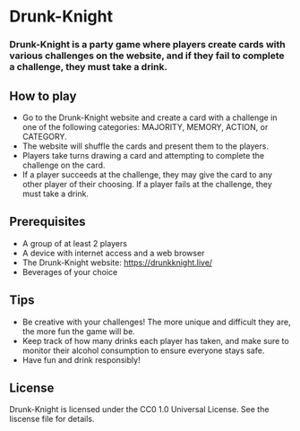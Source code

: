 # Drunk-Knight

### Drunk-Knight is a party game where players create cards with various challenges on the website, and if they fail to complete a challenge, they must take a drink.
## How to play

* Go to the Drunk-Knight website and create a card with a challenge in one of the following categories: MAJORITY, MEMORY, ACTION, or CATEGORY.
* The website will shuffle the cards and present them to the players.
* Players take turns drawing a card and attempting to complete the challenge on the card.
* If a player succeeds at the challenge, they may give the card to any other player of their choosing. If a player fails at the challenge, they must take a drink.

## Prerequisites

* A group of at least 2 players
* A device with internet access and a web browser
* The Drunk-Knight website: https://drunkknight.live/
* Beverages of your choice

## Tips

* Be creative with your challenges! The more unique and difficult they are, the more fun the game will be.
* Keep track of how many drinks each player has taken, and make sure to monitor their alcohol consumption to ensure everyone stays safe.
* Have fun and drink responsibly!

## License

Drunk-Knight is licensed under the CC0 1.0 Universal License. See the liscense file for details.
